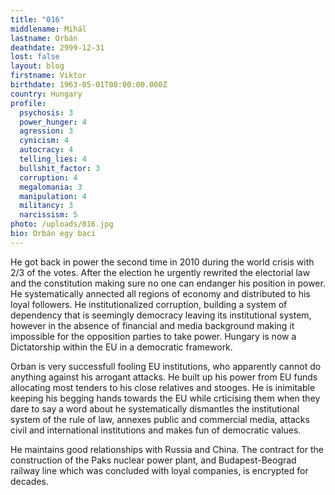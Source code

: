 ```yaml
---
title: "016"
middlename: Mihál
lastname: Orbán
deathdate: 2999-12-31
lost: false
layout: blog
firstname: Viktor
birthdate: 1963-05-01T00:00:00.000Z
country: Hungary
profile:
  psychosis: 3
  power_hunger: 4
  agression: 3
  cynicism: 4
  autocracy: 4
  telling_lies: 4
  bullshit_factor: 3
  corruption: 4
  megalomania: 3
  manipulation: 4
  militancy: 3
  narcissism: 5
photo: /uploads/016.jpg
bio: Orbán egy baci
---
```

He got back in power the second time in 2010 during the world crisis with 2/3 of the votes. After the election he urgently rewrited the electorial law and the constitution making sure no one can endanger his position in power. He systematically annected all regions of economy and distributed to his loyal followers. He institutionalized corruption, building a system of dependency that is seemingly democracy leaving its institutional system, however in the absence of financial and media background making it impossible for the opposition parties to take power. Hungary is now a Dictatorship within the EU in a democratic framework.

Orban is very successfull fooling EU institutions, who apparently cannot do anything against his arrogant attacks. He built up his power from EU funds allocating most tenders to his close relatives and stooges. He is inimitable keeping his begging hands towards the EU while crticising them when they dare to say a word about he systematically dismantles the institutional system of the rule of law, annexes public and commercial media, attacks civil and international institutions and makes fun of democratic values.

He maintains good relationships with Russia and China. The contract for the construction of the Paks nuclear power plant, and Budapest-Beograd railway line which was concluded with loyal companies, is encrypted for decades.